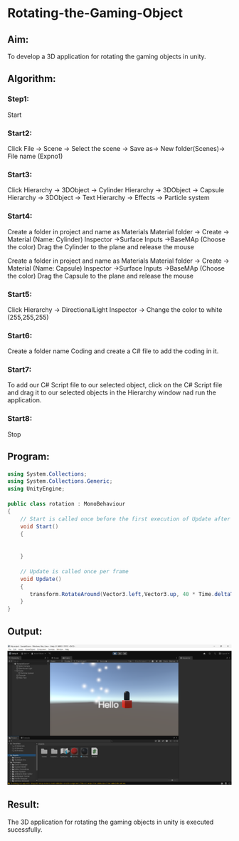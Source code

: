  # Rotating-the-Gaming-Object

## Aim:
To develop a 3D application for rotating the gaming objects in unity.
## Algorithm:
### Step1:
Start
### Start2:
Click File -> Scene -> Select the scene -> Save as-> New folder(Scenes)-> File name (Expno1)
### Start3:
Click Hierarchy -> 3DObject -> Cylinder
Hierarchy -> 3DObject -> Capsule
Hierarchy -> 3DObject -> Text
Hierarchy -> Effects -> Particle system
### Start4:
Create a folder in project and name as Materials
Material folder -> Create -> Material (Name: Cylinder)
Inspector ->Surface Inputs ->BaseMAp (Choose the color)
Drag the Cylinder to the plane and release the mouse

Create a folder in project and name as Materials
Material folder -> Create -> Material (Name: Capsule)
Inspector ->Surface Inputs ->BaseMAp (Choose the color)
Drag the Capsule to the plane and release the mouse

### Start5:
Click Hierarchy -> DirectionalLight
Inspector -> Change the color to white (255,255,255)

### Start6:
Create a folder name Coding and create a C# file to add the coding in it.

### Start7:
To add our C# Script file to our selected object, click on the C# Script file and drag it to our selected objects in the Hierarchy window nad run the application.

### Start8:
Stop

## Program:

~~~cs
using System.Collections;
using System.Collections.Generic;
using UnityEngine;

public class rotation : MonoBehaviour
{
    // Start is called once before the first execution of Update after the MonoBehaviour is created
    void Start()
    {

        
    }

    // Update is called once per frame
    void Update()
    {
       transform.RotateAround(Vector3.left,Vector3.up, 40 * Time.deltaTime);
    }
}


~~~

## Output:

![alt text](image.png)

## Result:
The 3D application for rotating the gaming objects in unity is executed sucessfully.

